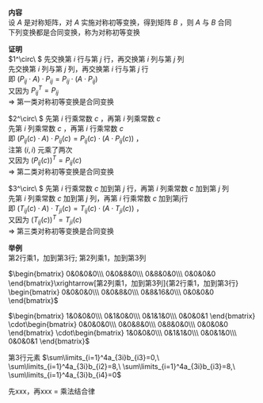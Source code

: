 **内容**    
设 $A$ 是对称矩阵，对 $A$ 实施对称初等变换，得到矩阵 $B$ ，则 $A$ 与 $B$ 合同    
下列变换都是合同变换，称为对称初等变换    
    
**证明**    
 $1^\circ\ $ 先交换第 $i$ 行与第 $j$ 行，再交换第 $i$ 列与第 $j$ 列    
     先交换第 $i$ 列与第 $j$ 列，再交换第 $i$ 行与第 $j$ 行    
     即 $(P_{ij}\cdot A)\cdot P_{ij}=P_{ij}\cdot (A\cdot P_{ij})$     
     又因为 $P_{ij}^T=P_{ij}$     
      $\Rightarrow$ 第一类对称初等变换是合同变换    
    
 $2^\circ\ $ 先第 $i$ 行乘常数 $c$ ，再第 $i$ 列乘常数 $c$     
     先第 $i$ 列乘常数 $c$ ，再第 $i$ 行乘常数 $c$     
     即 $(P_{ij}(c)\cdot A)\cdot P_{ij}(c)=P_{ij}(c)\cdot (A\cdot P_{ij}(c))$ ，    
     注第 $(i,i)$ 元乘了两次    
     又因为 $(P_{ij}(c))^T=P_{ij}(c)$     
      $\Rightarrow$ 第二类对称初等变换是合同变换    
    
 $3^\circ\ $ 先第 $i$ 行乘常数 $c$ 加到第 $j$ 行，再第 $i$ 列乘常数 $c$ 加到第 $j$ 列    
     先第 $i$ 列乘常数 $c$ 加到第 $j$ 列，再第 $i$ 行乘常数 $c$ 加到第j行    
     即 $(T_{ij}(c)\cdot A)\cdot T_{ji}(c)=T_{ij}(c)\cdot (A\cdot T_{ji}(c))$ ，    
     又因为 $(T_{ij}(c))^T=T_{ji}(c)$     
      $\Rightarrow$ 第三类对称初等变换是合同变换    
    
**举例**    
第2行乘1，加到第3行; 第2列乘1，加到第3列    
    
 $\begin{bmatrix}    
0&0&0&0\\\ 0&0&8&0\\\ 0&8&0&0\\\ 0&0&0&0    
\end{bmatrix}\xrightarrow[第2列乘1，加到第3列]{第2行乘1，加到第3行}    
\begin{bmatrix}    
0&0&0&0\\\ 0&0&8&0\\\ 0&8&16&0\\\ 0&0&0&0    
\end{bmatrix}$     
    
 $\begin{bmatrix}    
1&0&0&0\\\ 0&1&0&0\\\ 0&1&1&0\\\ 0&0&0&1    
\end{bmatrix}    
\cdot\begin{bmatrix}    
0&0&0&0\\\ 0&0&8&0\\\ 0&8&0&0\\\ 0&0&0&0    
\end{bmatrix}    
\cdot\begin{bmatrix}    
1&0&0&0\\\ 0&1&1&0\\\ 0&0&1&0\\\ 0&0&0&1    
\end{bmatrix}$     
    
第3行元素 $\sum\limits_{i=1}^4a_{3i}b_{i3}=0,\ \sum\limits_{i=1}^4a_{3i}b_{i2}=8,\ \sum\limits_{i=1}^4a_{3i}b_{i3}=8,\ \sum\limits_{i=1}^4a_{3i}b_{i4}=0$     
    
    
先xxx，再xxx $=$ 乘法结合律    
